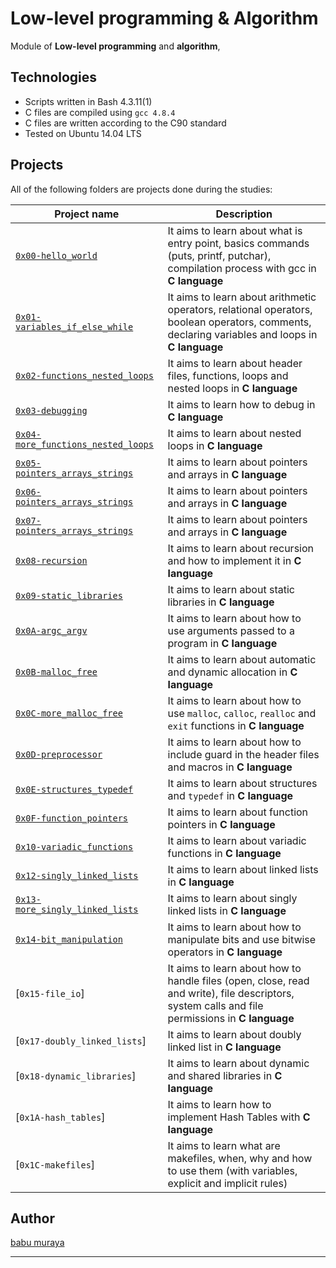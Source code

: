 # Low-level programming & Algorithm

Module of **Low-level programming** and **algorithm**, 

## Technologies
* Scripts written in Bash 4.3.11(1)
* C files are compiled using `gcc 4.8.4`
* C files are written according to the C90 standard
* Tested on Ubuntu 14.04 LTS

## Projects
All of the following folders are projects done during the studies:

| Project name | Description |
| ------------ | ----------- |
| [`0x00-hello_world`](0x00-hello_world) | It aims to learn about what is entry point, basics commands (puts, printf, putchar), compilation process with gcc in **C language** |
| [`0x01-variables_if_else_while`](0x01-variables_if_else_while) | It aims to learn about arithmetic operators, relational operators, boolean operators, comments, declaring variables and loops in **C language** |
| [`0x02-functions_nested_loops`](0x02-functions_nested_loops) | It aims to learn about header files, functions, loops and nested loops in **C language** |
| [`0x03-debugging`](0x03-debugging) | It aims to learn how to debug in **C language** |
| [`0x04-more_functions_nested_loops`](0x04-more_functions_nested_loops) | It aims to learn about nested loops in **C language** |
| [`0x05-pointers_arrays_strings`](0x05-pointers_arrays_strings) | It aims to learn about pointers and arrays in **C language** |
| [`0x06-pointers_arrays_strings`](0x06-pointers_arrays_strings) | It aims to learn about pointers and arrays in **C language** |
| [`0x07-pointers_arrays_strings`](0x07-pointers_arrays_strings) | It aims to learn about pointers and arrays in **C language** |
| [`0x08-recursion`](0x08-recursion) | It aims to learn about recursion and how to implement it in **C language** |
| [`0x09-static_libraries`](0x09-static_libraries) | It aims to learn about static libraries in **C language** |
| [`0x0A-argc_argv`](0x0A-argc_argv) | It aims to learn about how to use arguments passed to a program in **C language** |
| [`0x0B-malloc_free`](0x0B-malloc_free) | It aims to learn about automatic and dynamic allocation in **C language** |
| [`0x0C-more_malloc_free`](0x0C-more_malloc_free) | It aims to learn about how to use `malloc`, `calloc`, `realloc` and `exit` functions in **C language** |
| [`0x0D-preprocessor`](0x0D-preprocessor) | It aims to learn about how to include guard in the header files and macros in **C language** |
| [`0x0E-structures_typedef`](0x0E-structures_typedef) | It aims to learn about structures and `typedef` in **C language** |
| [`0x0F-function_pointers`](0x0F-function_pointers) | It aims to learn about function pointers in **C language** |
| [`0x10-variadic_functions`](0x10-variadic_functions) | It aims to learn about variadic functions in **C language** |
| [`0x12-singly_linked_lists`](0x12-singly_linked_lists) | It aims to learn about linked lists in **C language** |
| [`0x13-more_singly_linked_lists`](0x13-more_singly_linked_lists) | It aims to learn about singly linked lists in **C language** |
| [`0x14-bit_manipulation`](0x14-bit_manipulation) | It aims to learn about how to manipulate bits and use bitwise operators in **C language** |
| [`0x15-file_io`]| It aims to learn about how to handle files (open, close, read and write), file descriptors, system calls and file permissions in **C language** |
| [`0x17-doubly_linked_lists`] | It aims to learn about doubly linked list in **C language** |
| [`0x18-dynamic_libraries`] | It aims to learn about dynamic and shared libraries in **C language** |
| [`0x1A-hash_tables`] | It aims to learn how to implement Hash Tables with **C language** |
| [`0x1C-makefiles`] | It aims to learn what are makefiles, when, why and how to use them (with variables, explicit and implicit rules) |





## Author 
[babu muraya](https://github.com/bmuraya)

---
